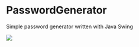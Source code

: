 # PasswordGenerator

Simple password generator written with Java Swing

<img src="https://drive.google.com/uc?id=1L80bVjW77TLQwFPGHGTX8fW-1Ogh8Tnz"/>
